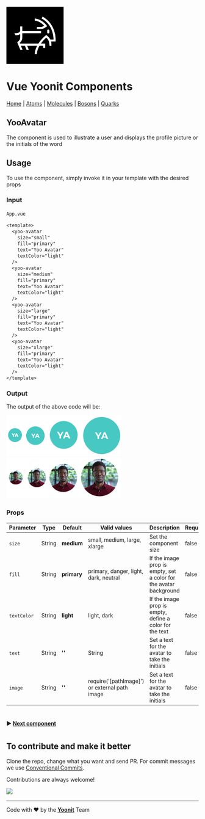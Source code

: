 [<img src="../../../assets/yoonit-icon.jpg" width="150">](https://github.com/Yoonit-Labs/vue-yoonit-components)

# Vue Yoonit Components

[Home](https://github.com/Yoonit-Labs/vue-yoonit-components) | [Atoms](https://github.com/Yoonit-Labs/vue-yoonit-components/blob/feature/readme/README.md#atoms) | [Molecules](https://github.com/Yoonit-Labs/vue-yoonit-components/blob/feature/readme/README.md#molecules) | [Bosons](https://github.com/Yoonit-Labs/vue-yoonit-components/blob/feature/readme/README.md#bosons) | [Quarks](https://github.com/Yoonit-Labs/vue-yoonit-components/blob/feature/readme/README.md#quarks)

## YooAvatar

The component is used to illustrate a user and displays the profile picture or the initials of the word

## Usage

To use the component, simply invoke it in your template with the desired props

### Input
`App.vue`
```vue
<template>
  <yoo-avatar
    size="small"
    fill="primary"
    text="Yoo Avatar"
    textColor="light"
  />
  <yoo-avatar
    size="medium"
    fill="primary"
    text="Yoo Avatar"
    textColor="light"
  />
  <yoo-avatar
    size="large"
    fill="primary"
    text="Yoo Avatar"
    textColor="light"
  />
  <yoo-avatar
    size="xlarge"
    fill="primary"
    text="Yoo Avatar"
    textColor="light"
  />
</template>
```
### Output

The output of the above code will be:

<img src="../../../../public/readme-img/avatar.png" width="300">
<img src="../../../../public/readme-img/avatar-image.png" width="300">

### Props

| Parameter    | Type    | Default | Valid values                                    | Description                                                      | Required |
|------------- |---------|---------|-------------------------------------------------|------------------------------------------------------------------|----------|
| `size`       | String  | **medium**  | small, medium, large, xlarge                | Set the component size                                           | false    |
| `fill`       | String  | **primary** | primary, danger, light, dark, neutral       | If the image prop is empty, set a color for the avatar background| false    |
| `textColor`  | String  | **light**  | light, dark                                  | If the image prop is empty, define a color for the text          | false    |
| `text`       | String  |  **''**    | String                                        | Set a text for the avatar to take the initials                   | false    |
| `image`      | String  |  **''**    | require('[pathImage]') or external path image| Set a text for the avatar to take the initials                   | false    |

#

 #### :arrow_forward: [**Next component**](../Button/README.md)
#
## To contribute and make it better

Clone the repo, change what you want and send PR.
For commit messages we use <a href="https://www.conventionalcommits.org/">Conventional Commits</a>.

Contributions are always welcome!

<a href="https://github.com/Yoonit-Labs/vue-yoonit-components/graphs/contributors">
  <img src="https://contrib.rocks/image?repo=Yoonit-Labs/vue-yoonit-components" />
</a>
  
---  

Code with ❤ by the [**Yoonit**](https://yoonit.dev/) Team
